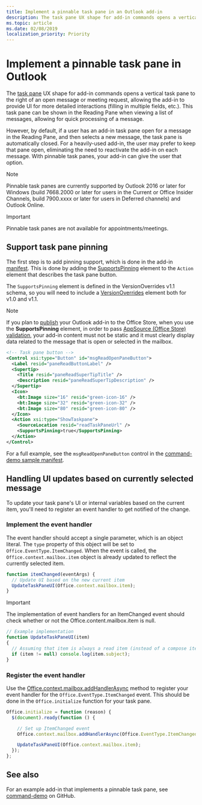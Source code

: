 ```yaml
---
title: Implement a pinnable task pane in an Outlook add-in
description: The task pane UX shape for add-in commands opens a vertical task pane to the right of an open message or meeting request, allowing the add-in to provide UI for more detailed interactions.
ms.topic: article
ms.date: 02/08/2019
localization_priority: Priority
---
```


# Implement a pinnable task pane in Outlook

The [task pane](add-in-commands-for-outlook.md#launching-a-task-pane) UX shape for add-in commands opens a vertical task pane to the right of an open message or meeting request, allowing the add-in to provide UI for more detailed interactions (filling in multiple fields, etc.). This task pane can be shown in the Reading Pane when viewing a list of messages, allowing for quick processing of a message.

However, by default, if a user has an add-in task pane open for a message in the Reading Pane, and then selects a new message, the task pane is automatically closed. For a heavily-used add-in, the user may prefer to keep that pane open, eliminating the need to reactivate the add-in on each message. With pinnable task panes, your add-in can give the user that option.

> [!NOTE]
> Pinnable task panes are currently supported by Outlook 2016 or later for Windows (build 7668.2000 or later for users in the Current or Office Insider Channels, build 7900.xxxx or later for users in Deferred channels) and Outlook Online.

> [!IMPORTANT]
> Pinnable task panes are not available for appointments/meetings.

## Support task pane pinning

The first step is to add pinning support, which is done in the add-in [manifest](manifests.md). This is done by adding the [SupportsPinning](https://docs.microsoft.com/office/dev/add-ins/reference/manifest/action#supportspinning) element to the `Action` element that describes the task pane button.

The `SupportsPinning` element is defined in the VersionOverrides v1.1 schema, so you will need to include a [VersionOverrides](https://docs.microsoft.com/office/dev/add-ins/reference/manifest/versionoverrides) element both for v1.0 and v1.1.

> [!NOTE]
> If you plan to [publish](https://docs.microsoft.com/office/dev/add-ins/publish/publish) your Outlook add-in to the Office Store, when you use the **SupportsPinning** element, in order to pass [AppSource (Office Store) validation](https://docs.microsoft.com/office/dev/store/validation-policies), your add-in content must not be static and it must clearly display data related to the message that is open or selected in the mailbox.

```xml
<!-- Task pane button -->
<Control xsi:type="Button" id="msgReadOpenPaneButton">
  <Label resid="paneReadButtonLabel" />
  <Supertip>
    <Title resid="paneReadSuperTipTitle" />
    <Description resid="paneReadSuperTipDescription" />
  </Supertip>
  <Icon>
    <bt:Image size="16" resid="green-icon-16" />
    <bt:Image size="32" resid="green-icon-32" />
    <bt:Image size="80" resid="green-icon-80" />
  </Icon>
  <Action xsi:type="ShowTaskpane">
    <SourceLocation resid="readTaskPaneUrl" />
    <SupportsPinning>true</SupportsPinning>
  </Action>
</Control>
```

For a full example, see the `msgReadOpenPaneButton` control in the [command-demo sample manifest](https://github.com/OfficeDev/outlook-add-in-command-demo/blob/master/command-demo-manifest.xml).

## Handling UI updates based on currently selected message

To update your task pane's UI or internal variables based on the current item, you'll need to register an event handler to get notified of the change.

### Implement the event handler

The event handler should accept a single parameter, which is an object literal. The `type` property of this object will be set to `Office.EventType.ItemChanged`. When the event is called, the `Office.context.mailbox.item` object is already updated to reflect the currently selected item.

```js
function itemChanged(eventArgs) {
  // Update UI based on the new current item
  UpdateTaskPaneUI(Office.context.mailbox.item);
}
```

> [!IMPORTANT]
> The implementation of event handlers for an ItemChanged event should check whether or not the Office.content.mailbox.item is null.
>
> ```js
> // Example implementation
> function UpdateTaskPaneUI(item)
> {
>   // Assuming that item is always a read item (instead of a compose item).
>   if (item != null) console.log(item.subject);
> }
> ```

### Register the event handler

Use the [Office.context.mailbox.addHandlerAsync](https://docs.microsoft.com/office/dev/add-ins/reference/objectmodel/requirement-set-1.5/Office.context.mailbox#addhandlerasynceventtype-handler-options-callback) method to register your event handler for the `Office.EventType.ItemChanged` event. This should be done in the `Office.initialize` function for your task pane.

```js
Office.initialize = function (reason) {
  $(document).ready(function () {

    // Set up ItemChanged event
    Office.context.mailbox.addHandlerAsync(Office.EventType.ItemChanged, itemChanged);

    UpdateTaskPaneUI(Office.context.mailbox.item);
  });
};
```

## See also

For an example add-in that implements a pinnable task pane, see [command-demo](https://github.com/OfficeDev/outlook-add-in-command-demo) on GitHub.
